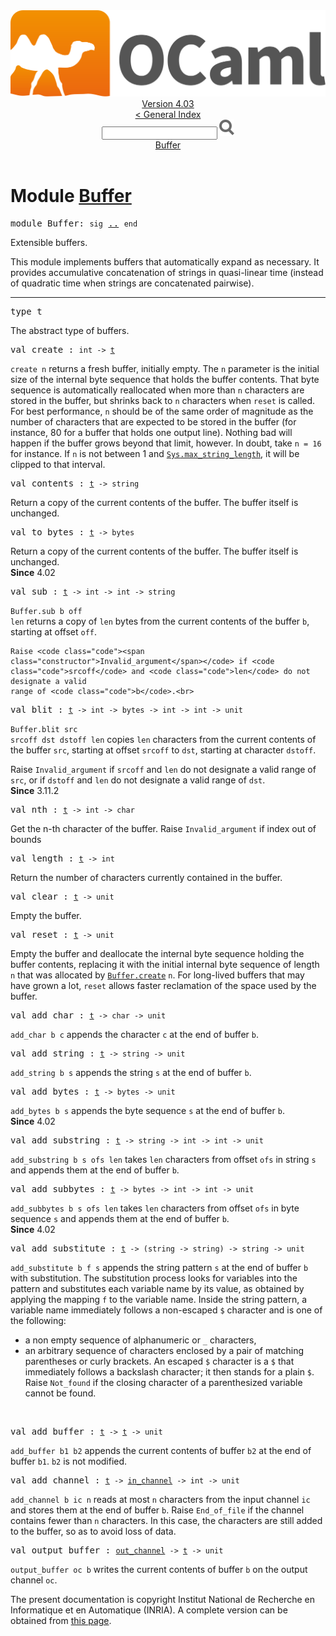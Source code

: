 <!-- ((! set title API !)) ((! set documentation !)) ((! set api !)) ((! set nobreadcrumb !)) -->
<div class="api"><header><nav class="toc brand"><a class="brand" href="https://ocaml.org/"><img src="colour-logo-gray.svg" class="svg" alt="OCaml"></a></nav><nav class="toc"><div class="toc_version"><a href="/docs" id="version-select">Version 4.03</a></div><a href="index.html">&lt; General Index</a><div class="api_search"><input type="text" name="apisearch" id="api_search" oninput="mySearch(false);" onkeypress="this.oninput();" onclick="this.oninput();" onpaste="this.oninput();">
<img src="search_icon.svg" alt="Search" class="svg" onclick="mySearch(false)"></div>
<div id="search_results"></div><div class="toc_title"><a href="#top">Buffer</a></div><ul></ul></nav></header>

<h1>Module <a href="type_Buffer.html">Buffer</a></h1>

<pre><span class="keyword">module</span> Buffer: <code class="code"><span class="keyword">sig</span></code> <a href="Buffer.html">..</a> <code class="code"><span class="keyword">end</span></code></pre><div class="info module top">
Extensible buffers.
<p>

   This module implements buffers that automatically expand
   as necessary.  It provides accumulative concatenation of strings
   in quasi-linear time (instead of quadratic time when strings are
   concatenated pairwise).<br>
</p></div>
<hr width="100%">

<pre><span id="TYPEt"><span class="keyword">type</span> <code class="type"></code>t</span> </pre>
<div class="info ">
The abstract type of buffers.<br>
</div>


<pre><span id="VALcreate"><span class="keyword">val</span> create</span> : <code class="type">int -&gt; <a href="Buffer.html#TYPEt">t</a></code></pre><div class="info ">
<code class="code">create n</code> returns a fresh buffer, initially empty.
   The <code class="code">n</code> parameter is the initial size of the internal byte sequence
   that holds the buffer contents. That byte sequence is automatically
   reallocated when more than <code class="code">n</code> characters are stored in the buffer,
   but shrinks back to <code class="code">n</code> characters when <code class="code">reset</code> is called.
   For best performance, <code class="code">n</code> should be of the same order of magnitude
   as the number of characters that are expected to be stored in
   the buffer (for instance, 80 for a buffer that holds one output
   line).  Nothing bad will happen if the buffer grows beyond that
   limit, however. In doubt, take <code class="code">n = 16</code> for instance.
   If <code class="code">n</code> is not between 1 and <a href="Sys.html#VALmax_string_length"><code class="code"><span class="constructor">Sys</span>.max_string_length</code></a>, it will
   be clipped to that interval.<br>
</div>

<pre><span id="VALcontents"><span class="keyword">val</span> contents</span> : <code class="type"><a href="Buffer.html#TYPEt">t</a> -&gt; string</code></pre><div class="info ">
Return a copy of the current contents of the buffer.
    The buffer itself is unchanged.<br>
</div>

<pre><span id="VALto_bytes"><span class="keyword">val</span> to_bytes</span> : <code class="type"><a href="Buffer.html#TYPEt">t</a> -&gt; bytes</code></pre><div class="info ">
Return a copy of the current contents of the buffer.
    The buffer itself is unchanged.<br>
<b>Since</b> 4.02<br>
</div>

<pre><span id="VALsub"><span class="keyword">val</span> sub</span> : <code class="type"><a href="Buffer.html#TYPEt">t</a> -&gt; int -&gt; int -&gt; string</code></pre><div class="info ">
<code class="code"><span class="constructor">Buffer</span>.sub b off len</code> returns a copy of <code class="code">len</code> bytes from the
    current contents of the buffer <code class="code">b</code>, starting at offset <code class="code">off</code>.
<p>

    Raise <code class="code"><span class="constructor">Invalid_argument</span></code> if <code class="code">srcoff</code> and <code class="code">len</code> do not designate a valid
    range of <code class="code">b</code>.<br>
</p></div>

<pre><span id="VALblit"><span class="keyword">val</span> blit</span> : <code class="type"><a href="Buffer.html#TYPEt">t</a> -&gt; int -&gt; bytes -&gt; int -&gt; int -&gt; unit</code></pre><div class="info ">
<code class="code"><span class="constructor">Buffer</span>.blit src srcoff dst dstoff len</code> copies <code class="code">len</code> characters from
   the current contents of the buffer <code class="code">src</code>, starting at offset <code class="code">srcoff</code>
   to <code class="code">dst</code>, starting at character <code class="code">dstoff</code>.
<p>

   Raise <code class="code"><span class="constructor">Invalid_argument</span></code> if <code class="code">srcoff</code> and <code class="code">len</code> do not designate a valid
   range of <code class="code">src</code>, or if <code class="code">dstoff</code> and <code class="code">len</code> do not designate a valid
   range of <code class="code">dst</code>.<br>
<b>Since</b> 3.11.2<br>
</p></div>

<pre><span id="VALnth"><span class="keyword">val</span> nth</span> : <code class="type"><a href="Buffer.html#TYPEt">t</a> -&gt; int -&gt; char</code></pre><div class="info ">
Get the n-th character of the buffer. Raise <code class="code"><span class="constructor">Invalid_argument</span></code> if
    index out of bounds<br>
</div>

<pre><span id="VALlength"><span class="keyword">val</span> length</span> : <code class="type"><a href="Buffer.html#TYPEt">t</a> -&gt; int</code></pre><div class="info ">
Return the number of characters currently contained in the buffer.<br>
</div>

<pre><span id="VALclear"><span class="keyword">val</span> clear</span> : <code class="type"><a href="Buffer.html#TYPEt">t</a> -&gt; unit</code></pre><div class="info ">
Empty the buffer.<br>
</div>

<pre><span id="VALreset"><span class="keyword">val</span> reset</span> : <code class="type"><a href="Buffer.html#TYPEt">t</a> -&gt; unit</code></pre><div class="info ">
Empty the buffer and deallocate the internal byte sequence holding the
   buffer contents, replacing it with the initial internal byte sequence
   of length <code class="code">n</code> that was allocated by <a href="Buffer.html#VALcreate"><code class="code"><span class="constructor">Buffer</span>.create</code></a> <code class="code">n</code>.
   For long-lived buffers that may have grown a lot, <code class="code">reset</code> allows
   faster reclamation of the space used by the buffer.<br>
</div>

<pre><span id="VALadd_char"><span class="keyword">val</span> add_char</span> : <code class="type"><a href="Buffer.html#TYPEt">t</a> -&gt; char -&gt; unit</code></pre><div class="info ">
<code class="code">add_char b c</code> appends the character <code class="code">c</code> at the end of buffer <code class="code">b</code>.<br>
</div>

<pre><span id="VALadd_string"><span class="keyword">val</span> add_string</span> : <code class="type"><a href="Buffer.html#TYPEt">t</a> -&gt; string -&gt; unit</code></pre><div class="info ">
<code class="code">add_string b s</code> appends the string <code class="code">s</code> at the end of buffer <code class="code">b</code>.<br>
</div>

<pre><span id="VALadd_bytes"><span class="keyword">val</span> add_bytes</span> : <code class="type"><a href="Buffer.html#TYPEt">t</a> -&gt; bytes -&gt; unit</code></pre><div class="info ">
<code class="code">add_bytes b s</code> appends the byte sequence <code class="code">s</code> at the end of buffer <code class="code">b</code>.<br>
<b>Since</b> 4.02<br>
</div>

<pre><span id="VALadd_substring"><span class="keyword">val</span> add_substring</span> : <code class="type"><a href="Buffer.html#TYPEt">t</a> -&gt; string -&gt; int -&gt; int -&gt; unit</code></pre><div class="info ">
<code class="code">add_substring b s ofs len</code> takes <code class="code">len</code> characters from offset
   <code class="code">ofs</code> in string <code class="code">s</code> and appends them at the end of buffer <code class="code">b</code>.<br>
</div>

<pre><span id="VALadd_subbytes"><span class="keyword">val</span> add_subbytes</span> : <code class="type"><a href="Buffer.html#TYPEt">t</a> -&gt; bytes -&gt; int -&gt; int -&gt; unit</code></pre><div class="info ">
<code class="code">add_subbytes b s ofs len</code> takes <code class="code">len</code> characters from offset
    <code class="code">ofs</code> in byte sequence <code class="code">s</code> and appends them at the end of buffer <code class="code">b</code>.<br>
<b>Since</b> 4.02<br>
</div>

<pre><span id="VALadd_substitute"><span class="keyword">val</span> add_substitute</span> : <code class="type"><a href="Buffer.html#TYPEt">t</a> -&gt; (string -&gt; string) -&gt; string -&gt; unit</code></pre><div class="info ">
<code class="code">add_substitute b f s</code> appends the string pattern <code class="code">s</code> at the end
   of buffer <code class="code">b</code> with substitution.
   The substitution process looks for variables into
   the pattern and substitutes each variable name by its value, as
   obtained by applying the mapping <code class="code">f</code> to the variable name. Inside the
   string pattern, a variable name immediately follows a non-escaped
   <code class="code">$</code> character and is one of the following:<ul>
<li>a non empty sequence of alphanumeric or <code class="code">_</code> characters,</li>
<li>an arbitrary sequence of characters enclosed by a pair of
   matching parentheses or curly brackets.
   An escaped <code class="code">$</code> character is a <code class="code">$</code> that immediately follows a backslash
   character; it then stands for a plain <code class="code">$</code>.
   Raise <code class="code"><span class="constructor">Not_found</span></code> if the closing character of a parenthesized variable
   cannot be found.</li>
</ul>
<br>
</div>

<pre><span id="VALadd_buffer"><span class="keyword">val</span> add_buffer</span> : <code class="type"><a href="Buffer.html#TYPEt">t</a> -&gt; <a href="Buffer.html#TYPEt">t</a> -&gt; unit</code></pre><div class="info ">
<code class="code">add_buffer b1 b2</code> appends the current contents of buffer <code class="code">b2</code>
   at the end of buffer <code class="code">b1</code>.  <code class="code">b2</code> is not modified.<br>
</div>

<pre><span id="VALadd_channel"><span class="keyword">val</span> add_channel</span> : <code class="type"><a href="Buffer.html#TYPEt">t</a> -&gt; <a href="Pervasives.html#TYPEin_channel">in_channel</a> -&gt; int -&gt; unit</code></pre><div class="info ">
<code class="code">add_channel b ic n</code> reads at most <code class="code">n</code> characters from the
   input channel <code class="code">ic</code> and stores them at the end of buffer <code class="code">b</code>.
   Raise <code class="code"><span class="constructor">End_of_file</span></code> if the channel contains fewer than <code class="code">n</code>
   characters. In this case, the characters are still added to
   the buffer, so as to avoid loss of data.<br>
</div>

<pre><span id="VALoutput_buffer"><span class="keyword">val</span> output_buffer</span> : <code class="type"><a href="Pervasives.html#TYPEout_channel">out_channel</a> -&gt; <a href="Buffer.html#TYPEt">t</a> -&gt; unit</code></pre><div class="info ">
<code class="code">output_buffer oc b</code> writes the current contents of buffer <code class="code">b</code>
   on the output channel <code class="code">oc</code>.<br>
</div>
<div class="copyright">The present documentation is copyright Institut National de Recherche en Informatique et en Automatique (INRIA). A complete version can be obtained from <a href="http://caml.inria.fr/pub/docs/manual-ocaml/">this page</a>.</div></div>